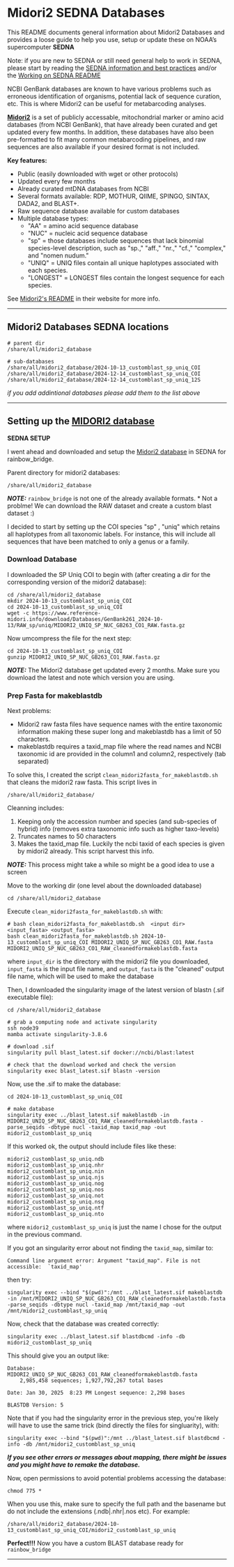 # Midori2 SEDNA Databases

This README documents general information about Midori2 Databases and provides a loose guide to help you use, setup or update these on NOAA’s supercomputer **SEDNA**

Note: if you are new to SEDNA or still need general help to work in SEDNA, please start by reading the [SEDNA information and best practices](https://docs.google.com/document/d/1nn0T0OWEsQCBoCdaH6DSY69lQSbK3XnPlseyyQuU2Lc/edit?tab=t.0) and/or the
 [Working on SEDNA README](https://github.com/ericgarciaresearch/noaa_sedna)

NCBI GenBank databases are known to have various problems such as erroneous identification of organisms, potential lack of sequence curation, etc. This is where Midori2 can be useful for metabarcoding analyses. 

[**Midori2**](https://www.reference-midori.info/) is a set of publicly accessable, mitochondrial marker or amino acid databases (from NCBI GenBank), that have already been curated and get updated every few months. In addition, these databases have also been pre-formatted to fit many common metabarcoding pipelines,
 and raw sequences are also available if your desired format is not included.

**Key features:**
	
* Public (easily downloaded with wget or other protocols)
* Updated every few months
* Already curated mtDNA databases from NCBI
* Several formats available:  RDP,  MOTHUR, QIIME, SPINGO, SINTAX, DADA2, and BLAST+.
* Raw sequence database available for custom databases
* Multiple database types:
	* "AA" = amino acid sequence database 
	* "NUC" = nucleic acid sequence database 
	* "sp" = those databases include sequences that lack binomial species-level description, such as "sp.," "aff.," "nr.," "cf.," "complex," and "nomen nudum." 
	* "UNIQ" = UNIQ files contain all unique haplotypes associated with each species.
	* "LONGEST" = LONGEST files contain the longest sequence for each species.

See [Midori2's README](https://www.reference-midori.info/download.php) in their website for more info. 

---

## Midori2 Databases SEDNA locations
```
# parent dir
/share/all/midori2_database

# sub-databases
/share/all/midori2_database/2024-10-13_customblast_sp_uniq_COI
/share/all/midori2_database/2024-12-14_customblast_sp_uniq_COI
/share/all/midori2_database/2024-12-14_customblast_sp_uniq_12S
```
*if you add addintional databases please add them to the list above*

---

## Setting up the [MIDORI2 database](https://www.reference-midori.info/)

**SEDNA SETUP** 

I went ahead and downloaded and setup the [Midori2 database](https://www.reference-midori.info/) in SEDNA for rainbow_bridge.

Parent directory for midori2 databases:
```
/share/all/midori2_database
```


***NOTE:*** `rainbow_bridge` is not one of the already available formats.
	* Not a problme! We can download the RAW dataset and create a custom blast dataset :)

I decided to start by setting up the COI species "sp" , "uniq" which retains all haplotypes from all taxonomic labels. For instance, this will include all sequences that have been matched to only a genus or a family. 

### Download Database

I downloaded the SP Uniq COI to begin with (after creating a dir for the corresponding version of the midori2 database):
```
cd /share/all/midori2_database
mkdir 2024-10-13_customblast_sp_uniq_COI
cd 2024-10-13_customblast_sp_uniq_COI
wget -c https://www.reference-midori.info/download/Databases/GenBank261_2024-10-13/RAW_sp/uniq/MIDORI2_UNIQ_SP_NUC_GB263_CO1_RAW.fasta.gz
```

Now umcompress the file for the next step:
```
cd 2024-10-13_customblast_sp_uniq_COI
gunzip MIDORI2_UNIQ_SP_NUC_GB263_CO1_RAW.fasta.gz
```

***NOTE:*** The Midori2 database get updated every 2 months. Make sure you download the latest and note which version you are using.

### Prep Fasta for makeblastdb

Next problems:

* Midori2 raw fasta files have sequence names with the entire taxonomic information making these super long and makeblastdb has a limit of 50 characters.
* makeblastdb requires a taxid_map file where the read names and NCBI taxonomic id are provided in the column1 and column2, respectively (tab separated)

To solve this, I created the script `clean_midori2fasta_for_makeblastdb.sh` that cleans the midori2 raw fasta. This script lives in 
```
/share/all/midori2_database/
```

Cleanning includes:
1. Keeping only the accession number and species (and sub-species of hybrid) info (removes extra taxonomic info such as higher taxo-levels)
2. Truncates names to 50 characters
3. Makes the taxid_map file. Luckily the ncbi taxid of each species is given by midori2 already. This script harvest this info.

***NOTE:*** This process might take a while so might be a good idea to use a screen


Move to the working dir (one level about the downloaded database)
``` 
cd /share/all/midori2_database
```

Execute `clean_midori2fasta_for_makeblastdb.sh` with:
```
# bash clean_midori2fasta_for_makeblastdb.sh  <input dir> <input_fasta> <output_fasta>
bash clean_midori2fasta_for_makeblastdb.sh 2024-10-13_customblast_sp_uniq_COI MIDORI2_UNIQ_SP_NUC_GB263_CO1_RAW.fasta MIDORI2_UNIQ_SP_NUC_GB263_CO1_RAW_cleanedformakeblastdb.fasta
```
where `input_dir` is the directory with the midori2 file you downloaded, `input_fasta` is the input file name, and `output_fasta` is the "cleaned" output file name, which will be used to make the database


Then, I downloaded the singularity image of the latest version of blastn (.sif executable file):
```
cd /share/all/midori2_database

# grab a computing node and activate singularity
ssh node39
mamba activate singularity-3.8.6

# download .sif
singularity pull blast_latest.sif docker://ncbi/blast:latest

# check that the download worked and check the version
singularity exec blast_latest.sif blastn -version
```

Now, use the .sif to make the database:
```
cd 2024-10-13_customblast_sp_uniq_COI

# make database
singularity exec ../blast_latest.sif makeblastdb -in MIDORI2_UNIQ_SP_NUC_GB263_CO1_RAW_cleanedformakeblastdb.fasta -parse_seqids -dbtype nucl -taxid_map taxid_map -out midori2_customblast_sp_uniq
```

If this worked ok, the output should include files like these:
```
midori2_customblast_sp_uniq.ndb
midori2_customblast_sp_uniq.nhr
midori2_customblast_sp_uniq.nin
midori2_customblast_sp_uniq.njs
midori2_customblast_sp_uniq.nog
midori2_customblast_sp_uniq.nos
midori2_customblast_sp_uniq.not
midori2_customblast_sp_uniq.nsq
midori2_customblast_sp_uniq.ntf
midori2_customblast_sp_uniq.nto
```
where `midori2_customblast_sp_uniq` is just the name I chose for the output in the previous command.

If you got an singularity error about not finding the `taxid_map`, similar to:
```
Command line argument error: Argument "taxid_map". File is not accessible:  `taxid_map'
```

then try:
```
singularity exec --bind "$(pwd)":/mnt ../blast_latest.sif makeblastdb -in /mnt/MIDORI2_UNIQ_SP_NUC_GB263_CO1_RAW_cleanedformakeblastdb.fasta -parse_seqids -dbtype nucl -taxid_map /mnt/taxid_map -out /mnt/midori2_customblast_sp_uniq
```

Now, check that the database was created correctly:
```
singularity exec ../blast_latest.sif blastdbcmd -info -db midori2_customblast_sp_uniq
```

This should give you an output like:
```
Database: MIDORI2_UNIQ_SP_NUC_GB263_CO1_RAW_cleanedformakeblastdb.fasta 
	2,985,458 sequences; 1,927,792,267 total bases

Date: Jan 30, 2025  8:23 PM	Longest sequence: 2,298 bases 

BLASTDB Version: 5 
```

Note that if you had the singularity error in the previous step, you're likely will have to use the same trick (bind directly the files for singluarity), with:
```
singularity exec --bind "$(pwd)":/mnt ../blast_latest.sif blastdbcmd -info -db /mnt/midori2_customblast_sp_uniq
```

***If you see other errors or messages about mapping, there might be issues and you might have to remake the database.***

Now, open permissions to avoid potential problems accessing the database:
```
chmod 775 *
```

When you use this, make sure to specify the full path and the basename but do not include the extensions (.ndb|.nhr|.nos etc). For example:
```
/share/all/midori2_database/2024-10-13_customblast_sp_uniq_COI/midori2_customblast_sp_uniq
```

**Perfect!!!** Now you have a custom BLAST database ready for `rainbow_bridge`

---
